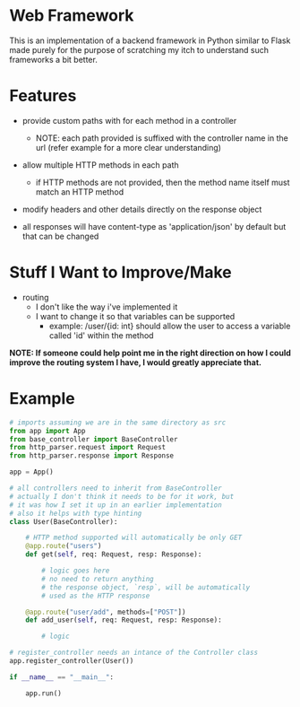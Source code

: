 # Web Framework

This is an implementation of a backend framework in Python similar to Flask made purely for the purpose of scratching my itch to understand such frameworks a bit better.

# Features

- provide custom paths with for each method in a controller

  - NOTE: each path provided is suffixed with the controller name in the url (refer example for a more clear understanding)

- allow multiple HTTP methods in each path

  - if HTTP methods are not provided, then the method name itself must match an HTTP method

- modify headers and other details directly on the response object

- all responses will have content-type as 'application/json' by default but that can be changed

# Stuff I Want to Improve/Make

- routing
  - I don't like the way i've implemented it
  - I want to change it so that variables can be supported
    - example: /user/{id: int} should allow the user to access a variable called 'id' within the method

**NOTE: If someone could help point me in the right direction on how I could improve the routing system I have, I would greatly appreciate that.**

# Example

```python
# imports assuming we are in the same directory as src
from app import App
from base_controller import BaseController
from http_parser.request import Request
from http_parser.response import Response

app = App()

# all controllers need to inherit from BaseController
# actually I don't think it needs to be for it work, but
# it was how I set it up in an earlier implementation
# also it helps with type hinting
class User(BaseController):

    # HTTP method supported will automatically be only GET
    @app.route("users")
    def get(self, req: Request, resp: Response):

        # logic goes here
        # no need to return anything
        # the response object, `resp`, will be automatically
        # used as the HTTP response

    @app.route("user/add", methods=["POST"])
    def add_user(self, req: Request, resp: Response):

        # logic

# register_controller needs an intance of the Controller class
app.register_controller(User())

if __name__ == "__main__":

    app.run()
```
